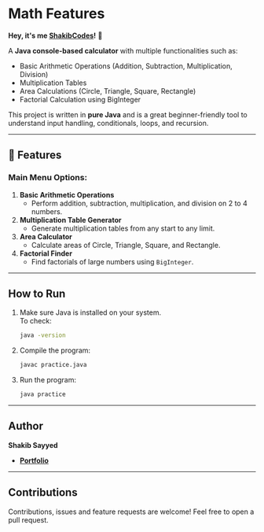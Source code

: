 #  Math Features

**Hey, it's me [ShakibCodes](https://github.com/ShakibCodes)!** 👋  

A **Java console-based calculator** with multiple functionalities such as:
- Basic Arithmetic Operations (Addition, Subtraction, Multiplication, Division)
- Multiplication Tables
- Area Calculations (Circle, Triangle, Square, Rectangle)
- Factorial Calculation using BigInteger

This project is written in **pure Java** and is a great beginner-friendly tool to understand input handling, conditionals, loops, and recursion.

---

## 🚀 Features

###  Main Menu Options:
1. **Basic Arithmetic Operations**  
   - Perform addition, subtraction, multiplication, and division on 2 to 4 numbers.
2. **Multiplication Table Generator**  
   - Generate multiplication tables from any start to any limit.
3. **Area Calculator**  
   - Calculate areas of Circle, Triangle, Square, and Rectangle.
4. **Factorial Finder**  
   - Find factorials of large numbers using `BigInteger`.

---

##  How to Run

1. Make sure Java is installed on your system.  
   To check:
   ```bash
   java -version

2. Compile the program:
   ```bash
   javac practice.java
3. Run the program:
   ```bash
   java practice

---

## Author

**Shakib Sayyed**
- **[Portfolio](https://shakibsayyed.netlify.app/)**


---

## Contributions

Contributions, issues and feature requests are welcome!
Feel free to open a pull request.
